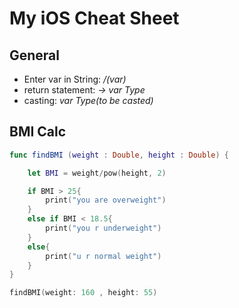 # My iOS Cheat Sheet

## General
- Enter var in String: */(var)*
- return statement: *-> var Type*
- casting: *var Type(to be casted)*

## BMI Calc
```Swift
func findBMI (weight : Double, height : Double) {

    let BMI = weight/pow(height, 2)

    if BMI > 25{
        print("you are overweight")
    }
    else if BMI < 18.5{
        print("you r underweight")
    }
    else{
        print("u r normal weight")
    }
}

findBMI(weight: 160 , height: 55)
```
